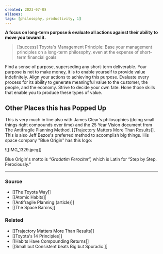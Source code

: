 ```yaml
---
created: 2023-07-08
aliases: 
tags: [philosophy, productivity, 1]
---
```

**A focus on long-term purpose & evaluate all actions against their ability to move you toward it.**

> [!success] Toyota's Management Principle:
> Base your management principles on a long-term philosophy, even at the expense of short-term financial goals

Find a sense of purpose, superseding any short-term deliverable. Your purpose is not to make money, it is to enable yourself to provide value indefinitely. Align your actions to achieving this purpose. Evaluate every process for its ability to generate meaningful value to the customer, the people, and the economy. Strive to decide your own fate. Hone those skills that enable you to produce these types of value.

## Other Places this has Popped Up

This is very much in line also with James Clear's philosophies (doing small things right compounds over time) and the 25 Year Vision document from The Antifragile Planning Method. [[Trajectory Matters More Than Results]]. This is also Jeff Bezos's preferred method to accomplish big things. His space company "Blue Origin" has this logo:

![[IMG_1329.jpeg]]

Blue Origin's motto is *“Gradatim Ferociter”,* which is Latin for “Step by Step, Ferociously.”

---
### Source
- [[The Toyota Way]]
- [[Atomic Habits]]
- [[Antifragile Planning (article)]]
- [[The Space Barons]]
### Related
- [[Trajectory Matters More Than Results]]
- [[Toyota's 14 Principles]]
- [[Habits Have Compounding Returns]] 
- [[Small but Consistent beats Big but Sporadic ]]
